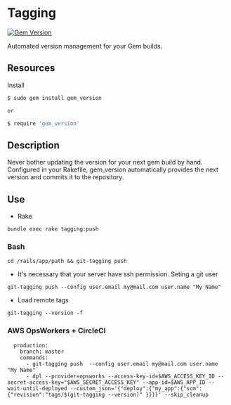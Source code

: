 # Tagging

[![Gem Version](https://badge.fury.io/rb/tagging.svg)](https://badge.fury.io/rb/tagging)

Automated version management for your Gem builds.

## Resources

Install

```bash
$ sudo gem install gem_version

or

$ require 'gem_version'
```
	
## Description

Never bother updating the version for your next gem build by hand.  Configured in your Rakefile, gem_version automatically provides the next version and commits it to the repository.

## Use

* Rake

`bundle exec rake tagging:push`

### Bash

`cd /rails/app/path && git-tagging push`


* It's necessary that your server have ssh permission. Seting a git user

`git-tagging push --config user.email my@mail.com user.name "My Name"`


* Load remote tags

`git-tagging --version -f`


### AWS OpsWorkers + CircleCI

```
  production:
    branch: master
    commands:
      - git-tagging push  --config user.email my@mail.com user.name "My Name"`
      - dpl --provider=opsworks --access-key-id=$AWS_ACCESS_KEY_ID --secret-access-key="$AWS_SECRET_ACCESS_KEY" --app-id=$AWS_APP_ID --wait-until-deployed --custom_json='{"deploy":{"my_app":{"scm":{"revision":"tags/$(git-tagging --version)" }}}}' --skip_cleanup
```
